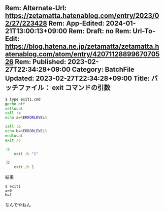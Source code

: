 Rem: Alternate-Url: https://zetamatta.hatenablog.com/entry/2023/02/27/223428
Rem: App-Edited: 2024-01-21T13:00:13+09:00
Rem: Draft: no
Rem: Url-To-Edit: https://blog.hatena.ne.jp/zetamatta/zetamatta.hatenablog.com/atom/entry/4207112889967070526
Rem: Published: 2023-02-27T22:34:28+09:00
Category: BatchFile
Updated: 2023-02-27T22:34:28+09:00
Title: バッチファイル： exit コマンドの引数
---
```bat
$ type exit1.cmd
@echo off
setlocal
call :a
echo a=%ERRORLEVEL%

call :b
echo b=%ERRORLEVEL%
endlocal
exit /b

:a
    exit /b "1"

:b
    exit /b 1
```

結果

```
$ exit1
a=0
b=1
```

なんでやねん
